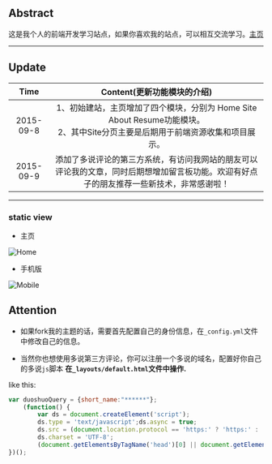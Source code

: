 ## Abstract

这是我个人的前端开发学习站点，如果你喜欢我的站点，可以相互交流学习。[主页](http://littlewhitechen.github.io/)

---

## Update

Time       | Content(更新功能模块的介绍)
:----------------------------------------: | :----------------------:
2015-09-8       | 1、初始建站，主页增加了四个模块，分别为 Home Site About Resume功能模块。<br />2、其中Site分页主要是后期用于前端资源收集和项目展示。
2015-09-9       | 添加了多说评论的第三方系统，有访问我网站的朋友可以评论我的文章，同时后期想增加留言板功能。欢迎有好点子的朋友推荐一些新技术，非常感谢啦！


---


### static view

* 主页
 
![Home](http://littlewhitechen.github.io/img/blog/Home.PNG)

* 手机版

![Mobile](http://littlewhitechen.github.io/img/blog/mobile.PNG)



## Attention

* 如果fork我的主题的话，需要首先配置自己的身份信息，在`_config.yml`文件中修改自己的信息。


* 当然你也想使用多说第三方评论，你可以注册一个多说的域名，配置好你自己的多说`js`脚本
  **在`_layouts/default.html`文件中操作.**

like this:

```javascript
var duoshuoQuery = {short_name:"******"};
    (function() {
        var ds = document.createElement('script');
        ds.type = 'text/javascript';ds.async = true;
        ds.src = (document.location.protocol == 'https:' ? 'https:' : 'http:') + '//static.duoshuo.com/embed.js';
        ds.charset = 'UTF-8';
        (document.getElementsByTagName('head')[0] || document.getElementsByTagName('body')[0]).appendChild(ds);
})(); 
``` 










